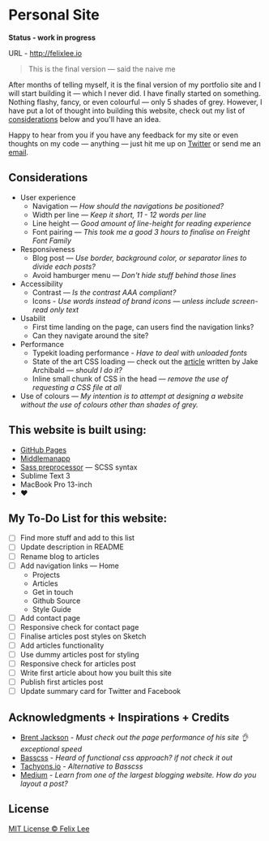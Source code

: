 # Personal Site

**Status - work in progress**

URL - http://felixlee.io

> This is the final version — said the naive me

After months of telling myself, it is the final version of my portfolio site and I will start building it — which I never did. I have finally started on something. Nothing flashy, fancy, or even colourful — only 5 shades of grey. However, I have put a lot of thought into building this website, check out my list of [considerations](#considerations) below and you'll have an idea.

Happy to hear from you if you have any feedback for my site or even thoughts on my code — anything — just hit me up on [Twitter](https://twitter.com/im_felix) or send me an [email](mailto:hello@felixlee.io).

## Considerations

- User experience
  - Navigation — *How should the navigations be positioned?*
  - Width per line — *Keep it short, 11 - 12 words per line*
  - Line height — *Good amount of line-height for reading experience*
  - Font pairing — *This took me a good 3 hours to finalise on Freight Font Family*
- Responsiveness
  - Blog post — *Use border, background color, or separator lines to divide each posts?*
  - Avoid hamburger menu — *Don't hide stuff behind those lines*
- Accessibility
  - Contrast — *Is the contrast AAA compliant?*
  - Icons - *Use words instead of brand icons — unless include screen-read only text*
- Usabilit
  - First time landing on the page, can users find the navigation links?
  - Can they navigate around the site?
- Performance
  - Typekit loading performance - *Have to deal with unloaded fonts*
  - State of the art CSS loading — check out the [article](https://jakearchibald.com/2016/link-in-body/) written by Jake Archibald — *should I do it?*
  - Inline small chunk of CSS in the head — *remove the use of requesting a CSS file at all*
- Use of colours — *My intention is to attempt at designing a website without the use of colours other than shades of grey.*

## This website is built using:

- [GitHub Pages](https://pages.github.com/)
- [Middlemanapp](https://middlemanapp.com/)
- [Sass preprocessor](http://sass-lang.com/) — SCSS syntax
- Sublime Text 3
- MacBook Pro 13-inch
- :heart:

## My To-Do List for this website:

- [ ] Find more stuff and add to this list
- [ ] Update description in README
- [ ] Rename blog to articles
- [ ] Add navigation links
  — Home
  - Projects
  - Articles
  - Get in touch
  - Github Source
  - Style Guide
- [ ] Add contact page
- [ ] Responsive check for contact page
- [ ] Finalise articles post styles on Sketch
- [ ] Add articles functionality
- [ ] Use dummy articles post for styling
- [ ] Responsive check for articles post
- [ ] Write first article about how you built this site
- [ ] Publish first articles post
- [ ] Update summary card for Twitter and Facebook

## Acknowledgments + Inspirations + Credits

- [Brent Jackson](http://jxnblk.com/) - *Must check out the page performance of his site :ok_hand: exceptional speed*
- [Basscss](http://www.basscss.com/) - *Heard of functional css approach? if not check it out*
- [Tachyons.io](http://tachyons.io) - *Alternative to Basscss*
- [Medium](https://medium.com/) - *Learn from one of the largest blogging website. How do you layout a post?*

## License

[MIT License © Felix Lee](http://felixlee.io/mit-license)
